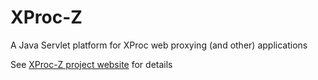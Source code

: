 XProc-Z
=======

A Java Servlet platform for XProc web proxying (and other) applications

See [XProc-Z project website](https://conal-tuohy.github.io/XProc-Z/) for details

